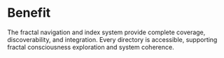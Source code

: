 # Benefit

The fractal navigation and index system provide complete coverage, discoverability, and integration. Every directory is accessible, supporting fractal consciousness exploration and system coherence. 